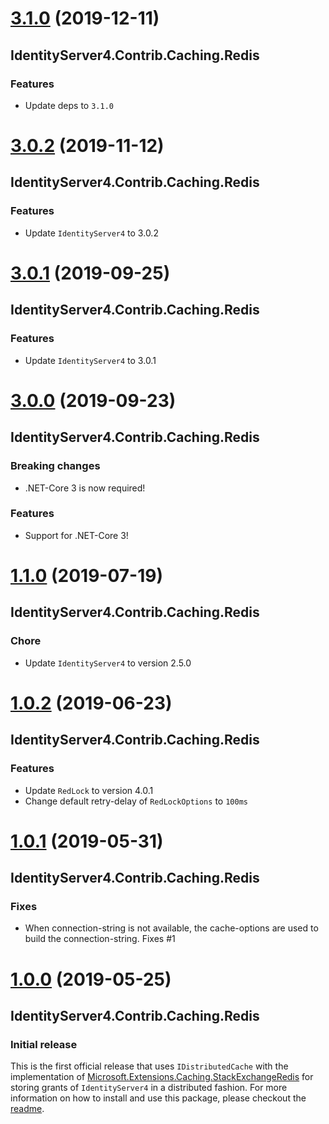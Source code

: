 # [3.1.0](https://www.nuget.org/packages/IdentityServer4.Contrib.Caching.Redis/3.1.0) (2019-12-11)

## IdentityServer4.Contrib.Caching.Redis

### Features

* Update deps to `3.1.0`

# [3.0.2](https://www.nuget.org/packages/IdentityServer4.Contrib.Caching.Redis/3.0.2) (2019-11-12)

## IdentityServer4.Contrib.Caching.Redis

### Features

* Update `IdentityServer4` to 3.0.2

# [3.0.1](https://www.nuget.org/packages/IdentityServer4.Contrib.Caching.Redis/3.0.1) (2019-09-25)

## IdentityServer4.Contrib.Caching.Redis

### Features

* Update `IdentityServer4` to 3.0.1

# [3.0.0](https://www.nuget.org/packages/IdentityServer4.Contrib.Caching.Redis/3.0.0) (2019-09-23)

## IdentityServer4.Contrib.Caching.Redis

### Breaking changes

* .NET-Core 3 is now required!

### Features

* Support for .NET-Core 3!

# [1.1.0](https://www.nuget.org/packages/IdentityServer4.Contrib.Caching.Redis/1.1.0) (2019-07-19)

## IdentityServer4.Contrib.Caching.Redis

### Chore

* Update `IdentityServer4` to version 2.5.0

# [1.0.2](https://www.nuget.org/packages/IdentityServer4.Contrib.Caching.Redis/1.0.2) (2019-06-23)

## IdentityServer4.Contrib.Caching.Redis

### Features

* Update `RedLock` to version 4.0.1
* Change default retry-delay of `RedLockOptions` to `100ms`

# [1.0.1](https://www.nuget.org/packages/IdentityServer4.Contrib.Caching.Redis/1.0.1) (2019-05-31)

## IdentityServer4.Contrib.Caching.Redis

### Fixes

* When connection-string is not available, the cache-options are used to build the connection-string. Fixes #1

# [1.0.0](https://www.nuget.org/packages/IdentityServer4.Contrib.Caching.Redis/1.0.0) (2019-05-25)

## IdentityServer4.Contrib.Caching.Redis

### Initial release

This is the first official release that uses `IDistributedCache` with the implementation of [Microsoft.Extensions.Caching.StackExchangeRedis](https://www.nuget.org/packages/Microsoft.Extensions.Caching.StackExchangeRedis/2.2.5) for storing grants of `IdentityServer4` in a distributed fashion. For more information on how to install and use this package, please checkout the [readme](readme.md).




